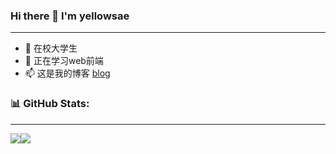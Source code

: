 ### Hi there 👋 I'm yellowsae

---

- 🔭  在校大学生
- 🌱  正在学习web前端
- 📫  这是我的博客 [blog](https://github.com/yellowsae/blog)



### 📊 GitHub Stats:

---
<div style='display: flex;'>
  <img align="center" src="https://github-readme-stats.vercel.app/api?username=yellowsae&show_icons=true&theme=dracula&hide=contribs&layout=compact" />
  <img align="center" src="https://github-readme-stats.vercel.app/api/top-langs/?username=yellowsae&layout=compact&theme=dracula" />
</div>
